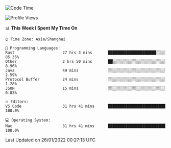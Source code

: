 <!--START_SECTION:waka-->
![Code Time](http://img.shields.io/badge/Code%20Time-952%20hrs%2035%20mins-blue)

![Profile Views](http://img.shields.io/badge/Profile%20Views-3-blue)

📊 **This Week I Spent My Time On** 

```text
⌚︎ Time Zone: Asia/Shanghai

💬 Programming Languages: 
Rust                     27 hrs 3 mins       █████████████████████░░░░   85.35% 
Other                    2 hrs 50 mins       ██░░░░░░░░░░░░░░░░░░░░░░░   8.96% 
Java                     49 mins             ░░░░░░░░░░░░░░░░░░░░░░░░░   2.59% 
Protocol Buffer          24 mins             ░░░░░░░░░░░░░░░░░░░░░░░░░   1.28% 
JSON                     15 mins             ░░░░░░░░░░░░░░░░░░░░░░░░░   0.83%

🔥 Editors: 
VS Code                  31 hrs 41 mins      █████████████████████████   100.0%

💻 Operating System: 
Mac                      31 hrs 41 mins      █████████████████████████   100.0%

```


 Last Updated on 26/01/2022 00:27:13 UTC
<!--END_SECTION:waka-->
